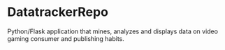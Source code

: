 # DatatrackerRepo
Python/Flask application that mines, analyzes and displays data on video gaming consumer and publishing habits.  

